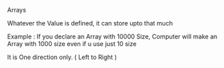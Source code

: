 Arrays

Whatever the Value is defined, it can store upto that much

Example : If you declare an Array with 10000 Size, 
Computer will make an Array with 1000 size even if u use 
just 10 size

It is One direction only. ( Left to Right )